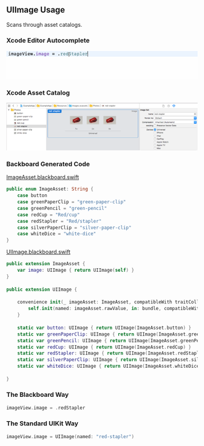 ## UIImage Usage

Scans through asset catalogs.

### Xcode Editor Autocomplete

![Autocomplete UIImage](Images/AutocompleteUIImage.gif)

### Xcode Asset Catalog

![Asset Image Red Stapler](Images/AssetImageRedStapler.png)

### Backboard Generated Code

[ImageAsset.blackboard.swift](/ExampleApp/Source/Generated/ImageAsset.blackboard.swift)

```swift
public enum ImageAsset: String {
    case button
    case greenPaperClip = "green-paper-clip"
    case greenPencil = "green-pencil"
    case redCup = "Red/cup"
    case redStapler = "Red/stapler"
    case silverPaperClip = "silver-paper-clip"
    case whiteDice = "white-dice"
}
```

[UIImage.blackboard.swift](/ExampleApp/Source/Generated/UIImage.blackboard.swift)

```swift
public extension ImageAsset {
    var image: UIImage { return UIImage(self) }
}

public extension UIImage {
    
    convenience init(_ imageAsset: ImageAsset, compatibleWith traitCollection: UITraitCollection? = nil) {
        self.init(named: imageAsset.rawValue, in: bundle, compatibleWith: traitCollection)!
    }
    
    static var button: UIImage { return UIImage(ImageAsset.button) }
    static var greenPaperClip: UIImage { return UIImage(ImageAsset.greenPaperClip) }
    static var greenPencil: UIImage { return UIImage(ImageAsset.greenPencil) }
    static var redCup: UIImage { return UIImage(ImageAsset.redCup) }
    static var redStapler: UIImage { return UIImage(ImageAsset.redStapler) }
    static var silverPaperClip: UIImage { return UIImage(ImageAsset.silverPaperClip) }
    static var whiteDice: UIImage { return UIImage(ImageAsset.whiteDice) }
    
}
```

### The Blackboard Way

```swift
imageView.image = .redStapler
```

### The Standard UIKit Way

```swift
imageView.image = UIImage(named: "red-stapler")
```
